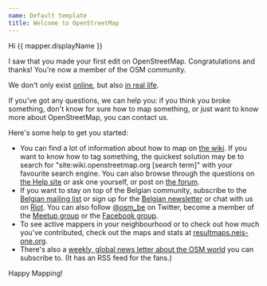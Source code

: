 ```yaml
---
name: Default template
title: Welcome to OpenStreetMap
---
```


Hi {{ mapper.displayName }}

I saw that you made your first edit on OpenStreetMap. Congratulations and thanks! You're now a member of the OSM community.

We don't only exist [online](http://osm.be/), but also [in real life](https://www.meetup.com/OpenStreetMap-Belgium/).

If you've got any questions, we can help you: if you think you broke something, don't know for sure how to map something, or just want to know more about OpenStreetMap, you can contact us.

Here's some help to get you started:

* You can find a lot of information about how to map on [the wiki](https://wiki.openstreetmap.org/wiki/). If you want to know how to tag something, the quickest solution may be to search for "site:wiki.openstreetmap.org [search term]" with your favourite search engine. You can also browse through the questions on [the Help site](https://help.openstreetmap.org) or ask one yourself, or post on [the forum](https://forum.openstreetmap.org/viewforum.php?id=29).
* If you want to stay on top of the Belgian community, subscribe to the [Belgian mailing list](https://lists.openstreetmap.org/listinfo/talk-be) or sign up for the [Belgian newsletter](http://osm.us13.list-manage.com/subscribe?u=cc6632a49e784f67574e50269&id=5c2416bba6) or chat with us on [Riot](https://riot.im/app/#/group/+osmbe:matrix.org). You can also follow [@osm_be](https://twitter.com/osm_be) on Twitter, become a member of the [Meetup group](https://www.meetup.com/OpenStreetMap-Belgium/) or the [Facebook group](https://www.facebook.com/groups/1419016881706058/).
* To see active mappers in your neighbourhood or to check out how much you've contributed, check out the maps and stats at [resultmaps.neis-one.org](http://resultmaps.neis-one.org/).
* There's also a [weekly, global news letter about the OSM world](http://www.weeklyosm.eu/) you can subscribe to. (It has an RSS feed for the fans.)

Happy Mapping!
